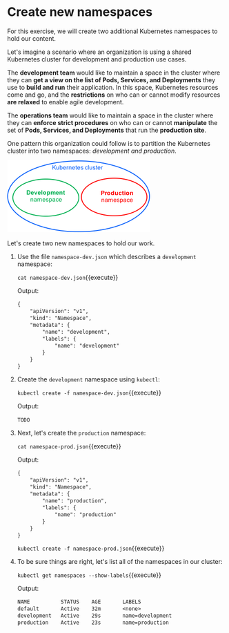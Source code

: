 # Create new namespaces

For this exercise, we will create two additional Kubernetes namespaces to hold our content.

Let's imagine a scenario where an organization is using a shared Kubernetes cluster for development and production use cases.

The **development team** would like to maintain a space in the cluster where they can **get a view on the list of Pods, Services, and Deployments** they use to **build and run** their application. In this space, Kubernetes resources come and go, and the **restrictions** on who can or cannot modify resources **are relaxed** to enable agile development.

The **operations team** would like to maintain a space in the cluster where they can **enforce strict procedures** on who can or cannot **manipulate** the set of **Pods, Services, and Deployments** that run the **production site**.

One pattern this organization could follow is to partition the Kubernetes cluster into two namespaces: **development* and *production**.

![namespaces-diagram](./assets/namespaces-diagram1.png)

Let's create two new namespaces to hold our work.

1. Use the file `namespace-dev.json` which describes a `development` namespace:

    `cat namespace-dev.json`{{execute}}

    Output:
    
    ```
    {
        "apiVersion": "v1",
        "kind": "Namespace",
        "metadata": {
            "name": "development",
            "labels": {
                "name": "development"
            }
        }
    }
    ```

2. Create the `development` namespace using `kubectl`:

    `kubectl create -f namespace-dev.json`{{execute}}

    Output:

    `TODO`

3. Next, let's create the `production` namespace:

    `cat namespace-prod.json`{{execute}}

    Output:
    
    ```
    {
        "apiVersion": "v1",
        "kind": "Namespace",
        "metadata": {
            "name": "production",
            "labels": {
                "name": "production"
            }
        }
    }
    ```

    `kubectl create -f namespace-prod.json`{{execute}}


4. To be sure things are right, let's list all of the namespaces in our cluster:

    `kubectl get namespaces --show-labels`{{execute}}

    Output:
    
    ```
    NAME          STATUS    AGE       LABELS
    default       Active    32m       <none>
    development   Active    29s       name=development
    production    Active    23s       name=production
    ```
